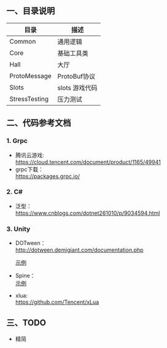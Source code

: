 ## 一、目录说明

| 目录           | 描述         |
|---------------|------------|             
| Common        | 通用逻辑       |
| Core          | 基础工具类      |
| Hall          | 大厅         |
| ProtoMessage  | ProtoBuf协议 |
| Slots         | slots 游戏代码 |
| StressTesting | 压力测试       |

## 二、代码参考文档

### 1. Grpc

* 腾讯云游戏:  
  <https://cloud.tencent.com/document/product/1165/49941>
* grpc下载：  
  <https://packages.grpc.io/>

### 2. C#

* 泛型：  
  <https://www.cnblogs.com/dotnet261010/p/9034594.html>

### 3. Unity

* DOTween：  
  <http://dotween.demigiant.com/documentation.php>  

  [示例](../Plugins/Demigiant/DOTween%20Examples/Basics.unity)  

* Spine：  
  [示例](../Plugins/Spine/Spine%20Examples)
* xlua:  
  <https://github.com/Tencent/xLua>  

## 三、TODO
* 精简
